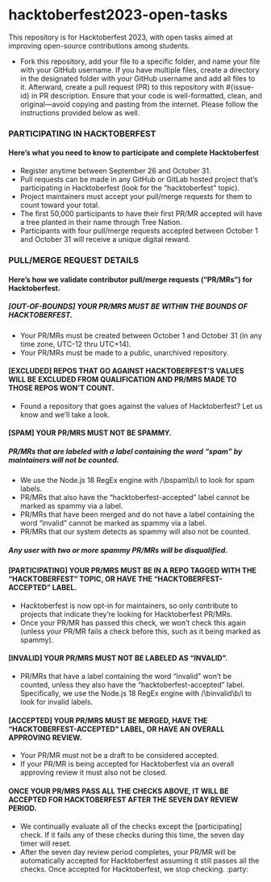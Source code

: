 # hacktoberfest2023-open-tasks
This repository is for Hacktoberfest 2023, with open tasks aimed at improving open-source contributions among students.

- Fork this repository, add your file to a specific folder, and name your file with your GitHub username. If you have multiple files, create a directory in the designated folder with your GitHub username and add all files to it. Afterward, create a pull request (PR) to this repository with #{issue-id} in PR description. Ensure that your code is well-formatted, clean, and original—avoid copying and pasting from the internet. Please follow the instructions provided below as well.

### PARTICIPATING IN HACKTOBERFEST

#### Here’s what you need to know to participate and complete Hacktoberfest

- Register anytime between September 26 and October 31.
- Pull requests can be made in any GitHub or GitLab hosted project that’s participating in Hacktoberfest (look for the “hacktoberfest” topic).
- Project maintainers must accept your pull/merge requests for them to count toward your total.
- The first 50,000 participants to have their first PR/MR accepted will have a tree planted in their name through Tree Nation.
- Participants with four pull/merge requests accepted between October 1 and October 31 will receive a unique digital reward.

### PULL/MERGE REQUEST DETAILS
#### Here’s how we validate contributor pull/merge requests (“PR/MRs”) for Hacktoberfest.

##### [OUT-OF-BOUNDS] YOUR PR/MRS MUST BE WITHIN THE BOUNDS OF HACKTOBERFEST.
- Your PR/MRs must be created between October 1 and October 31 (in any time zone, UTC-12 thru UTC+14).
- Your PR/MRs must be made to a public, unarchived repository.
#### [EXCLUDED] REPOS THAT GO AGAINST HACKTOBERFEST’S VALUES WILL BE EXCLUDED FROM QUALIFICATION AND PR/MRS MADE TO THOSE REPOS WON’T COUNT.
- Found a repository that goes against the values of Hacktoberfest? Let us know and we’ll take a look.
#### [SPAM] YOUR PR/MRS MUST NOT BE SPAMMY.
##### PR/MRs that are labeled with a label containing the word “spam” by maintainers will not be counted.
- We use the Node.js 18 RegEx engine with /\bspam\b/i to look for spam labels.
- PR/MRs that also have the “hacktoberfest-accepted” label cannot be marked as spammy via a label.
- PR/MRs that have been merged and do not have a label containing the word “invalid” cannot be marked as spammy via a label.
- PR/MRs that our system detects as spammy will also not be counted.
##### Any user with two or more spammy PR/MRs will be disqualified.

#### [PARTICIPATING] YOUR PR/MRS MUST BE IN A REPO TAGGED WITH THE “HACKTOBERFEST” TOPIC, OR HAVE THE “HACKTOBERFEST-ACCEPTED” LABEL.

- Hacktoberfest is now opt-in for maintainers, so only contribute to projects that indicate they’re looking for Hacktoberfest PR/MRs.
- Once your PR/MR has passed this check, we won’t check this again (unless your PR/MR fails a check before this, such as it being marked as spammy).

#### [INVALID] YOUR PR/MRS MUST NOT BE LABELED AS “INVALID”.
- PR/MRs that have a label containing the word “invalid” won’t be counted, unless they also have the “hacktoberfest-accepted” label.
Specifically, we use the Node.js 18 RegEx engine with /\binvalid\b/i to look for invalid labels.

#### [ACCEPTED] YOUR PR/MRS MUST BE MERGED, HAVE THE “HACKTOBERFEST-ACCEPTED” LABEL, OR HAVE AN OVERALL APPROVING REVIEW.

- Your PR/MR must not be a draft to be considered accepted.
- If your PR/MR is being accepted for Hacktoberfest via an overall approving review it must also not be closed.

#### ONCE YOUR PR/MRS PASS ALL THE CHECKS ABOVE, IT WILL BE ACCEPTED FOR HACKTOBERFEST AFTER THE SEVEN DAY REVIEW PERIOD.

- We continually evaluate all of the checks except the [participating] check. If it fails any of these checks during this time, the seven day timer will reset.
- After the seven day review period completes, your PR/MR will be automatically accepted for Hacktoberfest assuming it still passes all the checks. Once accepted for Hacktoberfest, we stop checking. :party:
